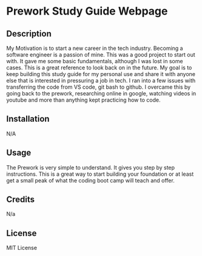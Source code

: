 # Prework Study Guide Webpage

## Description

My Motivation is to start a new career in the tech industry. Becoming a software engineer is a passion of mine. This was a good project to start out with. It gave me some basic fundamentals, although I was lost in some cases. This is a great reference to look back on in the future. My goal is to keep building this study guide for my personal use and share it with anyone else that is interested in pressuring a job in tech. I ran into a few issues with transferring the code from VS code, git bash to github. I overcame this by going back to the prework, researching online in google, watching videos in youtube and more than anything kept practicing how to code.



## Installation

N/A

## Usage

The Prework is very simple to understand. It gives you step by step instructions. This is a great way to start building your foundation or at least get a small peak of what the coding boot camp will teach and offer. 

## Credits

N/a

## License

MIT License
